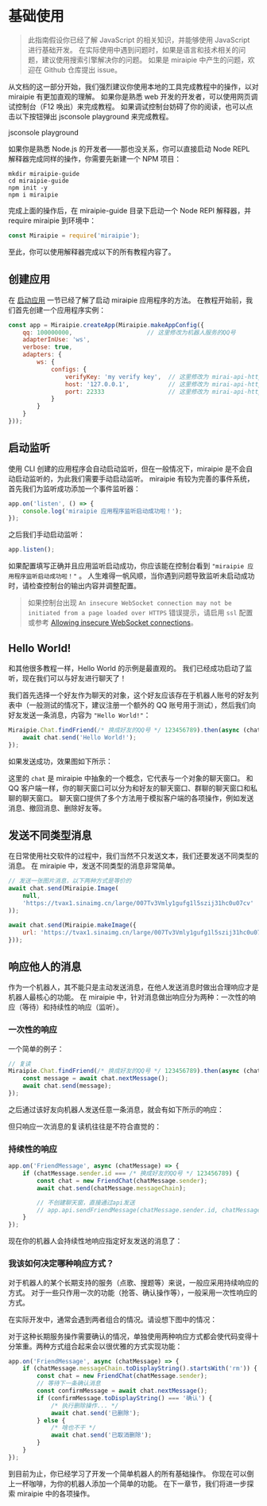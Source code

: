 # 基础使用

> 此指南假设你已经了解 JavaScript 的相关知识，并能够使用 JavaScript 进行基础开发。
> 在实际使用中遇到问题时，如果是语言和技术相关的问题，建议使用搜索引擎解决你的问题。
> 如果是 miraipie 中产生的问题，欢迎在 Github 仓库提出 issue。

从文档的这一部分开始，我们强烈建议你使用本地的工具完成教程中的操作，以对 miraipie 有更加直观的理解。 如果你是熟悉 web 开发的开发者，可以使用网页调试控制台（F12 唤出）来完成教程。
如果调试控制台妨碍了你的阅读，也可以点击以下按钮弹出 jsconsole playground 来完成教程。

<a class="button" onclick="window.open('https://jsconsole.com/?%3Aload%20https%3A%2F%2Fcdn.jsdelivr.net%2Fnpm%2Fmiraipie%40latest%2Fdist%2Fmiraipie.bundle.js', 'jsconsole - playground', 'height=640,width=800,location=no,menubar=no,status=no,toolbar=no')">jsconsole playground</a>

如果你是熟悉 Node.js 的开发者——那也没关系，你可以直接启动 Node REPL 解释器完成同样的操作，你需要先新建一个 NPM 项目：

```shell
mkdir miraipie-guide
cd miraipie-guide
npm init -y
npm i miraipie
```

完成上面的操作后，在 miraipie-guide 目录下启动一个 Node REPl 解释器，并 require miraipie 到环境中：

```javascript
const Miraipie = require('miraipie');
```

至此，你可以使用解释器完成以下的所有教程内容了。

## 创建应用

在 [启动应用](listen.html) 一节已经了解了启动 miraipie 应用程序的方法。 在教程开始前，我们首先创建一个应用程序实例：

```javascript
const app = Miraipie.createApp(Miraipie.makeAppConfig({
    qq: 100000000,                     // 这里修改为机器人服务的QQ号
    adapterInUse: 'ws',
    verbose: true,
    adapters: {
        ws: {
            configs: {
                verifyKey: 'my verify key',  // 这里修改为 mirai-api-http 的配置项 verifyKey
                host: '127.0.0.1',           // 这里修改为 mirai-api-http 服务主机地址
                port: 22333                  // 这里修改为 mirai-api-http 服务端口号
            }
        }
    }
}));
```

## 启动监听

使用 CLI 创建的应用程序会自动启动监听，但在一般情况下，miraipie 是不会自动启动监听的，为此我们需要手动启动监听。 miraipie 有较为完善的事件系统，首先我们为监听成功添加一个事件监听器：

```javascript
app.on('listen', () => {
    console.log('miraipie 应用程序监听启动成功啦！');
});
```

之后我们手动启动监听：

```javascript
app.listen();
```

如果配置填写正确并且应用监听启动成功，你应该能在控制台看到 `"miraipie 应用程序监听启动成功啦！"` 。 人生难得一帆风顺，当你遇到问题导致监听未启动成功时，请检查控制台的输出内容并调整配置。

> 如果控制台出现 `An insecure WebSocket connection may not be initiated from a page loaded over HTTPS` 错误提示，请启用 `ssl` 配置或参考 [Allowing insecure WebSocket connections](https://www.damirscorner.com/blog/posts/20210528-AllowingInsecureWebsocketConnections.html)。

## Hello World!

和其他很多教程一样，Hello World 的示例是最直观的。 我们已经成功启动了监听，现在我们可以与好友进行聊天了！

我们首先选择一个好友作为聊天的对象，这个好友应该存在于机器人账号的好友列表中（一般测试的情况下，建议注册一个额外的 QQ 账号用于测试），然后我们向好友发送一条消息，内容为 `"Hello World!"`：

```javascript
Miraipie.Chat.findFriend(/* 换成好友的QQ号 */ 123456789).then(async (chat) => {
    await chat.send('Hello World!');
});
```

如果发送成功，效果图如下所示：

<Chat :messages="[{avatar: '/Jerry.jpeg', content: 'Hello World!', fromBot: true}]"></Chat>

这里的 `chat` 是 miraipie 中抽象的一个概念，它代表与一个对象的聊天窗口。
和 QQ 客户端一样，你的聊天窗口可以分为和好友的聊天窗口、群聊的聊天窗口和私聊的聊天窗口。
聊天窗口提供了多个方法用于模拟客户端的各项操作，例如发送消息、撤回消息、删除好友等。

## 发送不同类型消息

在日常使用社交软件的过程中，我们当然不只发送文本，我们还要发送不同类型的消息。
在 miraipie 中，发送不同类型的消息非常简单。



```javascript
// 发送一张图片消息，以下两种方式是等价的
await chat.send(Miraipie.Image(
    null,
    'https://tvax1.sinaimg.cn/large/007Tv3Vmly1gufg1l5szij31hc0u07cv'
));

await chat.send(Miraipie.makeImage({
    url: 'https://tvax1.sinaimg.cn/large/007Tv3Vmly1gufg1l5szij31hc0u07cv'
}));
```
<Chat :messages="[{avatar: '/Jerry.jpeg', type: 'Image', content: 'https://tvax1.sinaimg.cn/large/007Tv3Vmly1gufg1l5szij31hc0u07cv', fromBot: true}]"></Chat>

## 响应他人的消息

作为一个机器人，其不能只是主动发送消息，在他人发送消息时做出合理响应才是机器人最核心的功能。
在 miraipie 中，针对消息做出响应分为两种：一次性的响应（等待）和持续性的响应（监听）。

### 一次性的响应

一个简单的例子：

```javascript
// 复读
Miraipie.Chat.findFriend(/* 换成好友的QQ号 */ 123456789).then(async (chat) => {
    const message = await chat.nextMessage();
    await chat.send(message);
});
```

之后通过该好友向机器人发送任意一条消息，就会有如下所示的响应：

<Chat :messages="[{avatar: '/Jerry.jpeg', content: '人类的本质'}, {avatar: 'Tom.jpeg', content: '人类的本质', fromBot: true}]"></Chat>

但只响应一次消息的复读机往往是不符合直觉的：

<Chat :messages="[{avatar: '/Jerry.jpeg', content: '人类的本质'}, {avatar: 'Tom.jpeg', content: '人类的本质', fromBot: true}, {avatar: '/Jerry.jpeg', content: '你最帅！'}, {avatar: '/Jerry.jpeg', content: '为什么不说话？'}]"></Chat>

### 持续性的响应

```javascript
app.on('FriendMessage', async (chatMessage) => {
    if (chatMessage.sender.id === /* 换成好友的QQ号 */ 123456789) {
        const chat = new FriendChat(chatMessage.sender);
        await chat.send(chatMessage.messageChain);

        // 不创建聊天窗，直接通过api发送
        // app.api.sendFriendMessage(chatMessage.sender.id, chatMessage.messageChain);
    }
});
```

现在你的机器人会持续性地响应指定好友发送的消息了：

<Chat :messages="[{avatar: '/Jerry.jpeg', content: '人类的本质'}, {avatar: '/Tom.jpeg', content: '人类的本质', fromBot: true}, {avatar: '/Jerry.jpeg', content: '你最帅！'}, {avatar: '/Tom.jpeg', content: '你最帅！', fromBot: true}, {avatar: '/Jerry.jpeg', type: 'Image', content: 'bro.jpg'}, {avatar: '/Tom.jpeg', type: 'Image', content: 'bro.jpg', fromBot: true}]"></Chat>

### 我该如何决定哪种响应方式？

对于机器人的某个长期支持的服务（点歌、搜题等）来说，一般应采用持续响应的方式。
对于一些只作用一次的功能（抢答、确认操作等），一般采用一次性响应的方式。

在实际开发中，通常会遇到两者组合的情况。请设想下图中的情况：

<Chat :messages="[{avatar: '/Jerry.jpeg', content: 'rm -rf /学习资料'}, {avatar: '/Tom.jpeg', content: '确定要删除吗？', fromBot: true}, {avatar: '/Jerry.jpeg', content: '确定'}, {avatar: '/Tom.jpeg', content: '已删除', fromBot: true}, {avatar: '/Jerry.jpeg', content: 'rm -rf /'}, {avatar: '/Tom.jpeg', content: '确定要删除吗？', fromBot: true}, {avatar: '/Jerry.jpeg', content: '我闹着玩的'}, {avatar: '/Tom.jpeg', content: '已取消删除', fromBot: true}]"></Chat>

对于这种长期服务操作需要确认的情况，单独使用两种响应方式都会使代码变得十分笨重。两种方式组合起来会以很优雅的方式实现功能：

```javascript
app.on('FriendMessage', async (chatMessage) => {
    if (chatMessage.messageChain.toDisplayString().startsWith('rm')) {
        const chat = new FriendChat(chatMessage.sender);
        // 等待下一条确认消息
        const confirmMessage = await chat.nextMessage();
        if (confirmMessage.toDisplayString() === '确认') {
            /* 执行删除操作... */
            await chat.send('已删除');
        } else {
            /* 啥也不干 */
            await chat.send('已取消删除');
        }
    }
});
```

到目前为止，你已经学习了开发一个简单机器人的所有基础操作。
你现在可以倒上一杯咖啡，为你的机器人添加一个简单的功能。
在下一章节，我们将进一步探索 miraipie 中的各项操作。
